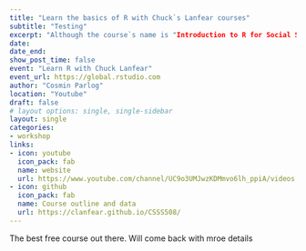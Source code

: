 ```yaml
---
title: "Learn the basics of R with Chuck`s Lanfear courses"
subtitle: "Testing"
excerpt: "Although the course`s name is "Introduction to R for Social Scientists" it is much more than that and it teaches you the basic to intermediate (soemtimes advanced) techniques for data science that you can use in any field. This is the most complete, funny and free resource that I found on the internet for learning R. "
date: 
date_end: 
show_post_time: false
event: "Learn R with Chuck Lanfear"
event_url: https://global.rstudio.com
author: "Cosmin Parlog"
location: "Youtube"
draft: false
# layout options: single, single-sidebar
layout: single
categories:
- workshop
links:
- icon: youtube
  icon_pack: fab
  name: website
  url: https://www.youtube.com/channel/UC9o3UMJwzKDMmvo6lh_ppiA/videos
- icon: github
  icon_pack: fab
  name: Course outline and data
  url: https://clanfear.github.io/CSSS508/
---
```




The best free course out there. 
Will come back with mroe details
